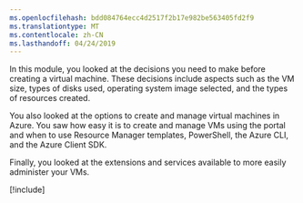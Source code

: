 ```yaml
---
ms.openlocfilehash: bdd084764ecc4d2517f2b17e982be563405fd2f9
ms.translationtype: MT
ms.contentlocale: zh-CN
ms.lasthandoff: 04/24/2019
---
```

In this module, you looked at the decisions you need to make before creating a virtual machine. These decisions include aspects such as the VM size, types of disks used, operating system image selected, and the types of resources created.

You also looked at the options to create and manage virtual machines in Azure. You saw how easy it is to create and manage VMs using the portal and when to use Resource Manager templates, PowerShell, the Azure CLI, and the Azure Client SDK.

Finally, you looked at the extensions and services available to more easily administer your VMs.

[!include[](../../../includes/azure-sandbox-cleanup.md)]